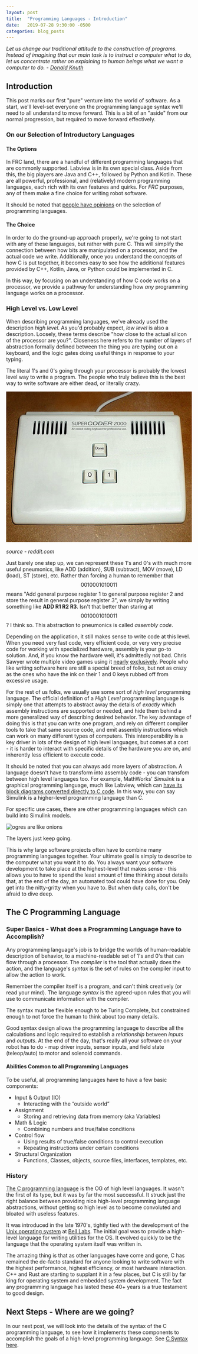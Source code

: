 ```yaml
---
layout: post
title:  "Programming Languages - Introduction"
date:   2019-07-28 9:30:00 -0500
categories: blog_posts
---
```


*Let us change our traditional attitude to the construction of programs. Instead of imagining that our main task is to instruct a computer what to do, let us concentrate rather on explaining to human beings what we want a computer to do.  - [Donald Knuth](https://en.wikipedia.org/wiki/Donald_Knuth)*


## Introduction

This post marks our first "pure" venture into the world of software. As a start, we'll level-set everyone on the programming language syntax we'll need to all understand to move forward. This is a bit of an "aside" from our normal progression, but required to move forward effectively.

### On our Selection of Introductory Languages

#### The Options

In FRC land, there are a handful of different programming languages that are commonly supported. Labview is in its own special class. Aside from this, the big players are Java and C++, followed by Python and Kotlin. These are all powerful, professional, and (relatively) modern programming languages, each rich with its own features and quirks. For *FRC* purposes, any of them make a fine choice for writing robot software.

It should be noted that [people have opinions](https://www.chiefdelphi.com/t/c-or-java/358070) on the selection of programming languages.

#### The Choice

In order to do the ground-up approach properly, we're going to not start with any of these languages, but rather with pure C. This will simplify the connection between how bits are manipulated on a processor, and the actual code we write.  Additionally, once you understand the concepts of how C is put together, it becomes easy to see how the additional features provided by C++, Kotlin, Java, or Python could be implemented in C. 

In this way, by focusing on an understanding of how C code works on a processor, we provide a pathway for understanding how _any_ programming language works on a processor.

### High Level vs. Low Level

When describing programming languages, we've already used the description *high level*. As you'd probably expect, *low level* is also a description. Loosely, these terms describe "how close to the actual silicon of the processor are you?". Closeness here refers to the number of layers of abstraction formally defined between the thing you are typing out on a keyboard, and the logic gates doing useful things in response to your typing.

The literal 1's and 0's going through your processor is probably the lowest level way to write a program. The people who truly believe this is the best way to write software are either dead, or literally crazy.

![expert keyboard](/assets/supercoder2000.jpg)

*source - reddit.com*

Just barely one step up, we can represent these 1's and 0's with much more useful pneumonics, like ADD (addition), SUB (subtract), MOV (move), LD (load), ST (store), etc. Rather than forcing a human to remember that $$0010001010011$$ means "Add general purpose register 1 to general purpose register 2 and store the result in general purpose register 3", we simply by writing something like **ADD R1 R2 R3**. Isn't that better than staring at $$0010001010011$$? I think so. This abstraction to pneumonics is called *assembly code*.

Depending on the application, it still makes sense to write code at this level. When you need very fast code, very efficient code, or very very precise code for working with specialized hardware, assembly is your go-to solution. And, if you know the hardware well, it's admittedly not bad. Chris Sawyer wrote multiple video games using it [nearly](https://en.wikipedia.org/wiki/RollerCoaster_Tycoon_(video_game)) [exclusively](https://en.wikipedia.org/wiki/RollerCoaster_Tycoon_2). People who like writing software here are still a special breed of folks, but not as crazy as the ones who have the ink on their 1 and 0 keys rubbed off from excessive usage.

For the rest of us folks, we usually use some sort of *high level* programming language. The official definition of a *High Level* programming language is simply one that attempts to abstract away the details of _exactly_ which assembly instructions are supported or needed, and hide them behind a more generalized way of describing desired behavior. The key advantage of doing this is that you can write one program, and rely on different compiler tools to take that same source code, and emit assembly instructions which can work on many different types of computers. This interoperability is a key driver in lots of the design of high level languages, but comes at a cost - it is harder to interact with specific details of the hardware you are on, and inherently less efficient to execute code.

It should be noted that you can always add more layers of abstraction. A language doesn't have to transform into assembly code - you can transfom between high level languages too. For example, MathWorks' *Simulink* is a graphical programming language, much like Labview, which can [have its block diagrams converted directly to C code](https://www.mathworks.com/help/dsp/ug/generate-c-code-from-simulink-model.html). In this way, you can say Simulink is a higher-level programming language than C. 

For specific use cases, there are other programming languages which can build into Simulink models.

![ogres are like onions](https://media.giphy.com/media/pyQV6sy5qOALu/giphy.gif)

The layers just keep going.

This is why large software projects often have to combine many programming languages together. Your ultimate goal is simply to describe to the computer what you want it to do. You always want your software development to take place at the highest-level that makes sense - this allows you to have to spend the least amount of time thinking about details that, at the end of the day, an automated tool could have done for you. Only get into the nitty-gritty when you have to. But when duty calls, don't be afraid to dive deep.

## The C Programming Language

### Super Basics - What does a Programming Language have to Accomplish?

Any programming language's job is to bridge the worlds of human-readable description of behavior, to a machine-readable set of 1's and 0's that can flow through a processor. The *compiler* is the tool that actually does the action, and the language's *syntax* is the set of rules on the compiler input to allow the action to work. 

Remember the compiler itself is a program, and can't think creatively (or read your mind). The language *syntax* is the agreed-upon rules that you will use to communicate information with the compiler.

The syntax must be flexible enough to be Turing Complete, but constrained enough to not force the human to think about too many details. 

Good syntax design allows the programming language to describe all the calculations and logic required to establish a *relationship* between *inputs* and *outputs*. At the end of the day, that's really all your software on your robot has to do - map driver inputs, sensor inputs, and field state (teleop/auto) to motor and solenoid commands.

#### Abilities Common to all Programming Languages

To be useful, all programming languages have to have a few basic components:

  * Input & Output (IO)
    * Interacting with the “outside world”
  * Assignment
    * Storing and retrieving data from memory (aka Variables)
  * Math & Logic
    * Combining numbers and true/false conditions
  * Control flow
    * Using results of true/false conditions to control execution
    * Repeating instructions under certain conditions
  * Structural Organization
    * Functions, Classes, objects, source files, interfaces, templates, etc.

### History

[The C programming language](https://en.wikipedia.org/wiki/C_(programming_language)#History) is the OG of high level languages. It wasn't the first of its type, but it was by far the most successful. It struck just the right balance between providing nice high-level programming language abstractions, without getting so high level as to become convoluted and bloated with useless features.

It was introduced in the late 1970's, tightly tied with the development of the [Unix operating system](https://en.wikipedia.org/wiki/Unix) at [Bell Labs](https://en.wikipedia.org/wiki/Bell_Labs). The initial goal was to provide a high-level language for writing utilities for the OS. It evolved quickly to be the language that the operating system itself was written in.

The amazing thing is that as other languages have come and gone, C has remained the de-facto standard for anyone looking to write software with the highest performance, highest efficiency, or most hardware interaction. C++ and Rust are starting to supplant it in a few places, but C is still by far king for operating system and embedded system development. The fact any programming language has lasted these 40+ years is a true testament to good design.

## Next Steps - Where are we going?

In our next post, we will look into the details of the syntax of the C programming language, to see how it implements these components to accomplish the goals of a high-level programming language. See [C Syntax here](/blog_posts/2019/07/28/programming_language_c_syntax.html).

